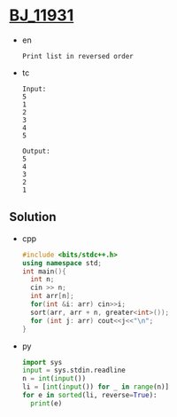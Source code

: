 # [BJ_11931](https://acmicpc.net/problem/11931)

* en

  ```en
  Print list in reversed order
  ```

* tc

  ```tc
  Input:
  5
  1
  2
  3
  4
  5

  Output:
  5
  4
  3
  2
  1
  ```

## Solution

* cpp

  ```cpp
  #include <bits/stdc++.h>
  using namespace std;
  int main(){
    int n;
    cin >> n;
    int arr[n];
    for(int &i: arr) cin>>i;
    sort(arr, arr + n, greater<int>());
    for (int j: arr) cout<<j<<"\n";
  }
  ```

* py

  ```py
  import sys
  input = sys.stdin.readline
  n = int(input())
  li = [int(input()) for _ in range(n)]
  for e in sorted(li, reverse=True):
    print(e)
  ```
